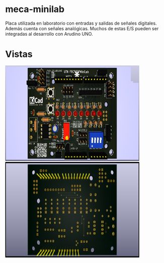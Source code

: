 # meca-minilab
Placa utilizada en laboratorio con entradas y salidas de señales digitales. Además cuenta con señales analógicas. Muchos de estas E/S pueden ser integradas al desarrollo con Arudino UNO.

# Vistas
<img src="https://github.com/guanucoluis/meca-minilab/blob/main/img/frontal.png" width="426" height="304">
<img src="https://github.com/guanucoluis/meca-minilab/blob/main/img/reverso.png" width="426" height="304">
